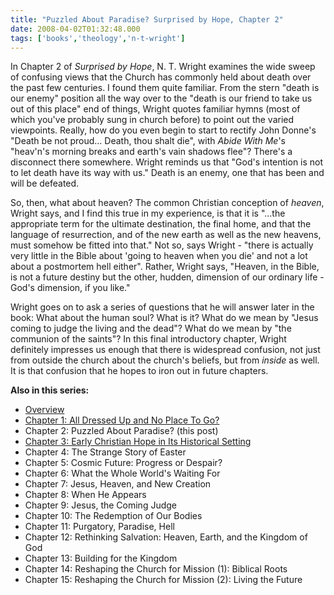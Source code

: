 ```yaml
---
title: "Puzzled About Paradise? Surprised by Hope, Chapter 2"
date: 2008-04-02T01:32:48.000
tags: ['books','theology','n-t-wright']
---
```


In Chapter 2 of _Surprised by Hope_, N. T. Wright examines the wide sweep of confusing views that the Church has commonly held about death over the past few centuries. I found them quite familiar. From the stern "death is our enemy" position all the way over to the "death is our friend to take us out of this place" end of things, Wright quotes familiar hymns (most of which you've probably sung in church before) to point out the varied viewpoints. Really, how do you even begin to start to rectify John Donne's "Death be not proud... Death, thou shalt die", with _Abide With Me_'s "heav'n's morning breaks and earth's vain shadows flee"? There's a disconnect there somewhere. Wright reminds us that "God's intention is not to let death have its way with us." Death is an enemy, one that has been and will be defeated.

So, then, what about heaven? The common Christian conception of _heaven_, Wright says, and I find this true in my experience, is that it is "...the appropriate term for the ultimate destination, the final home, and that the language of resurrection, and of the new earth as well as the new heavens, must somehow be fitted into that." Not so, says Wright - "there is actually very little in the Bible about 'going to heaven when you die' and not a lot about a postmortem hell either". Rather, Wright says, "Heaven, in the Bible, is not a future destiny but the other, hudden, dimension of our ordinary life - God's dimension, if you like."

Wright goes on to ask a series of questions that he will answer later in the book: What about the human soul? What is it? What do we mean by "Jesus coming to judge the living and the dead"? What do we mean by "the communion of the saints"? In this final introductory chapter, Wright definitely impresses us enough that there is widespread confusion, not just from outside the church about the church's beliefs, but from _inside_ as well. It is that confusion that he hopes to iron out in future chapters.

**Also in this series:**

- [Overview](/08/03/wrestling-with-tom-an-american-evangelicals-coming-to-grips-with-n-t-wrights-surprised-by-hope/)
- [Chapter 1: All Dressed Up and No Place To Go?](/08/03/wrestling-with-tom-surprised-by-hope-chapter-1/)
- Chapter 2: Puzzled About Paradise? (this post)
- [Chapter 3: Early Christian Hope in Its Historical Setting](/08/04/early-christian-hope-in-its-historical-setting-surprised-by-hope-chapter-3/)
- Chapter 4: The Strange Story of Easter
- Chapter 5: Cosmic Future: Progress or Despair?
- Chapter 6: What the Whole World's Waiting For
- Chapter 7: Jesus, Heaven, and New Creation
- Chapter 8: When He Appears
- Chapter 9: Jesus, the Coming Judge
- Chapter 10: The Redemption of Our Bodies
- Chapter 11: Purgatory, Paradise, Hell
- Chapter 12: Rethinking Salvation: Heaven, Earth, and the Kingdom of God
- Chapter 13: Building for the Kingdom
- Chapter 14: Reshaping the Church for Mission (1): Biblical Roots
- Chapter 15: Reshaping the Church for Mission (2): Living the Future
